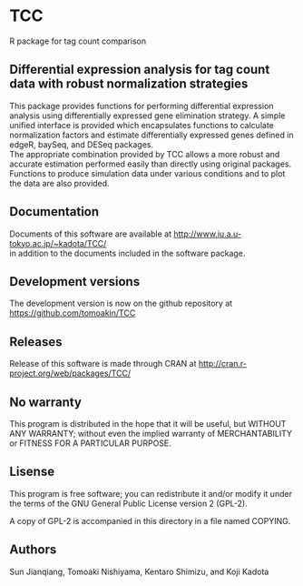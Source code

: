 TCC
===

R package for tag count comparison


Differential expression analysis for tag count data with robust normalization strategies
----------------------------------------------------------------------------------------

This package provides functions for performing differential expression 
analysis using differentially expressed gene elimination strategy. 
A simple unified interface is provided which encapsulates functions 
to calculate normalization factors and estimate differentially 
expressed genes defined in edgeR, baySeq, and DESeq packages.   
The appropriate combination provided by TCC allows a more robust 
and accurate estimation performed easily than directly using original packages. 
Functions to produce simulation data under various conditions and to plot the data are also provided.

Documentation
-------------

Documents of this software are available at
http://www.iu.a.u-tokyo.ac.jp/~kadota/TCC/  
in addition to the documents included in the software package.

Development versions
--------------------

The development version is now on the github repository at https://github.com/tomoakin/TCC

Releases
--------

Release of this software is made through CRAN at http://cran.r-project.org/web/packages/TCC/


No warranty
-----------

This program is distributed in the hope that it will be useful,
but WITHOUT ANY WARRANTY; without even the implied warranty of
MERCHANTABILITY or FITNESS FOR A PARTICULAR PURPOSE. 

Lisense
-------

This program is free software; you can redistribute it and/or
modify it under the terms of the GNU General Public License 
version 2 (GPL-2).

A copy of GPL-2 is accompanied in this directory in a file named COPYING.

Authors
-------

Sun Jianqiang, Tomoaki Nishiyama, Kentaro Shimizu, and Koji Kadota
